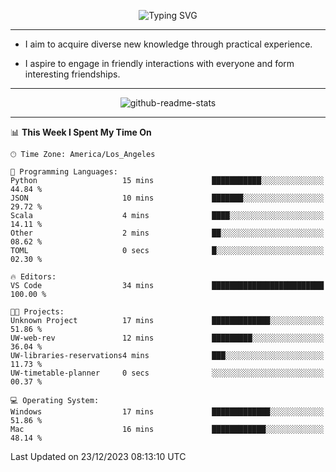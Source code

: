 <p align="center">
  <img src="https://readme-typing-svg.demolab.com?font=Fira+Code&weight=500&size=32&duration=2500&pause=1600&center=true&vCenter=true&random=false&width=1024&height=64&lines=Hi+there+%F0%9F%91%8B;I'm+delighted+you+could+make+it+here+%F0%9F%8E%89;I'm+Harry%2C+a+college+student+still+finding+my+way" alt="Typing SVG" />
</p>


---


- I aim to acquire diverse new knowledge through practical experience.

- I aspire to engage in friendly interactions with everyone and form interesting friendships.


---


<p align="center">
  <img src="https://github-readme-stats.vercel.app/api?username=Harry-Jing&show_icons=true" alt="github-readme-stats"/>
</p>


---

<!--START_SECTION:waka-->
📊 **This Week I Spent My Time On** 

```text
🕑︎ Time Zone: America/Los_Angeles

💬 Programming Languages: 
Python                   15 mins             ███████████░░░░░░░░░░░░░░   44.84 % 
JSON                     10 mins             ███████░░░░░░░░░░░░░░░░░░   29.72 % 
Scala                    4 mins              ████░░░░░░░░░░░░░░░░░░░░░   14.11 % 
Other                    2 mins              ██░░░░░░░░░░░░░░░░░░░░░░░   08.62 % 
TOML                     0 secs              █░░░░░░░░░░░░░░░░░░░░░░░░   02.30 % 

🔥 Editors: 
VS Code                  34 mins             █████████████████████████   100.00 % 

🐱‍💻 Projects: 
Unknown Project          17 mins             █████████████░░░░░░░░░░░░   51.86 % 
UW-web-rev               12 mins             █████████░░░░░░░░░░░░░░░░   36.04 % 
UW-libraries-reservations4 mins              ███░░░░░░░░░░░░░░░░░░░░░░   11.73 % 
UW-timetable-planner     0 secs              ░░░░░░░░░░░░░░░░░░░░░░░░░   00.37 % 

💻 Operating System: 
Windows                  17 mins             █████████████░░░░░░░░░░░░   51.86 % 
Mac                      16 mins             ████████████░░░░░░░░░░░░░   48.14 % 
```


 Last Updated on 23/12/2023 08:13:10 UTC
<!--END_SECTION:waka-->
